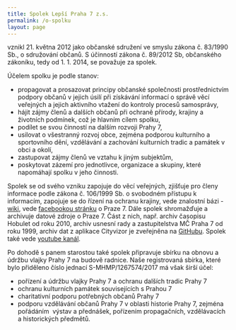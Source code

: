 ```yaml
---
title: Spolek Lepší Praha 7 z.s.
permalink: /o-spolku
layout: page
---
```


vznikl 21. května 2012 jako občanské sdružení ve smyslu zákona č. 83/1990 Sb., o sdružování občanů. S účinností zákona č. 89/2012 Sb, občanského zákoníku, tedy od 1. 1. 2014, se považuje za spolek.

Účelem spolku je podle stanov:

* propagovat a prosazovat principy občanské společnosti prostřednictvím podpory občanů v jejich úsilí při získávání informací o správě věcí veřejných a jejich aktivního vtažení do kontroly procesů samosprávy,
* hájit zájmy členů a dalších občanů při ochraně přírody, krajiny a životních podmínek, což je hlavním cílem spolku,
* podílet se svou činností na dalším rozvoji Prahy 7,
* usilovat o všestranný rozvoj obce, zejména podporou kulturního a sportovního dění, vzdělávání a zachování kulturních tradic a památek v obci a okolí,
* zastupovat zájmy členů ve vztahu k jiným subjektům,
* poskytovat zázemí pro jednotlivce, organizace a skupiny, které napomáhají spolku v jeho činnosti.

Spolek se od svého vzniku zapojuje do věcí veřejných, zjišťuje pro členy informace podle zákona č. 106/1999 Sb. o svobodném přístupu k informacím, zapojuje se do řízení na ochranu krajiny, vede znalostní bázi - [wiki](http://www.lepsipraha7.cz), vede [facebookou stránku](https://fb.com/LepsiPraha7) o Praze 7. Dále spolek shromažďuje a archivuje datové zdroje o Praze 7. Část z nich, např. archiv časopisu Hobulet od roku 2010, archiv usnesní rady a zastupitelstva MČ Praha 7 od roku 1999, archiv dat z aplikace Cityvizor je zveřejněna na [GitHubu](https://github.com/lepsipraha7/). Spolek také vede [youtube kanál](https://youtube.com/lepsipraha7).

Po dohodě s panem starostou také spolek připravuje sbírku na obnovu a údržbu vlajky Prahy 7 na budově radnice. Naše registrovaná sbírka, které bylo přiděleno číslo jednací S-MHMP/1267574/2017 má však širší účel:

* pořízení a údržbu vlajky Prahy 7 a ochranu dalších tradic Prahy 7
* ochranu kulturních památek souvisejících s Prahou 7
* charitativní podporu potřebných občanů Prahy 7
* podporu vzdělávání občanů Prahy 7 v oblasti historie Prahy 7, zejména pořádáním  výstav a přednášek, pořízením propagačních, vzdělávacích a historických předmětů.
